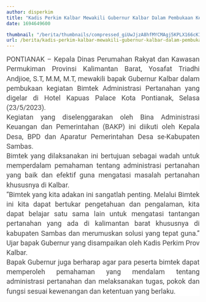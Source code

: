 ```yaml
---
author: disperkim
title: "Kadis Perkim Kalbar Mewakili Gubernur Kalbar Dalam Pembukaan Kegiatan Bimtek Administrasi Pertanahan"
date: 1694649600

thumbnail: "/berita/thumbnails/compressed_giUwJjzA8hfMYCMAgj5KPLX166cK1YIKiCLr6ozx.png"
url: /berita/kadis-perkim-kalbar-mewakili-gubernur-kalbar-dalam-pembukaan-kegiatan-bimtek-administrasi-pertanahan
---
```


<p style="box-sizing: border-box; border: 0px; vertical-align: baseline; margin: 0px; text-size-adjust: none; color: #474747; font-variant-ligatures: common-ligatures; line-height: 1.4; padding: 0px; font-family: Roboto, sans-serif; font-size: 18px; background-color: #ffffff; outline: none !important; text-align: justify;">PONTIANAK &ndash; Kepala Dinas Perumahan Rakyat dan Kawasan Permukiman Provinsi Kalimantan Barat, Yosafat Triadhi Andjioe, S.T, M.M, M.T, mewakili bapak Gubernur Kalbar dalam pembukaan kegiatan Bimtek Administrasi Pertanahan yang digelar di Hotel Kapuas Palace Kota Pontianak, Selasa (23/5/2023).</p>
<p style="box-sizing: border-box; border: 0px; vertical-align: baseline; margin: 0px; text-size-adjust: none; color: #474747; font-variant-ligatures: common-ligatures; line-height: 1.4; padding: 0px; font-family: Roboto, sans-serif; font-size: 18px; background-color: #ffffff; outline: none !important; text-align: justify;">Kegiatan yang diselenggarakan oleh Bina Administrasi Keuangan dan Pemerintahan (BAKP) ini diikuti oleh Kepala Desa, BPD dan Aparatur Pemerintahan Desa se-Kabupaten Sambas.</p>
<p style="box-sizing: border-box; border: 0px; vertical-align: baseline; margin: 0px; text-size-adjust: none; color: #474747; font-variant-ligatures: common-ligatures; line-height: 1.4; padding: 0px; font-family: Roboto, sans-serif; font-size: 18px; background-color: #ffffff; outline: none !important; text-align: justify;">Bimtek yang dilaksanakan ini bertujuan sebagai wadah untuk memperdalam pemahaman tentang administrasi pertanahan yang baik dan efektif guna mengatasi masalah pertanahan khususnya di Kalbar.</p>
<p style="box-sizing: border-box; border: 0px; vertical-align: baseline; margin: 0px; text-size-adjust: none; color: #474747; font-variant-ligatures: common-ligatures; line-height: 1.4; padding: 0px; font-family: Roboto, sans-serif; font-size: 18px; background-color: #ffffff; outline: none !important; text-align: justify;">&ldquo;Bimtek yang kita adakan ini sangatlah penting. Melalui Bimtek ini kita dapat bertukar pengetahuan dan pengalaman, kita dapat belajar satu sama lain untuk mengatasi tantangan pertanahan yang ada di kalimantan barat khususnya di kabupaten Sambas dan merumuskan solusi yang tepat guna.&rdquo; Ujar bapak Gubernur yang disampaikan oleh Kadis Perkim Prov Kalbar.</p>
<p style="box-sizing: border-box; border: 0px; vertical-align: baseline; margin: 0px; text-size-adjust: none; color: #474747; font-variant-ligatures: common-ligatures; line-height: 1.4; padding: 0px; font-family: Roboto, sans-serif; font-size: 18px; background-color: #ffffff; outline: none !important; text-align: justify;">Bapak Gubernur juga berharap agar para peserta bimtek dapat memperoleh pemahaman yang mendalam tentang administrasi pertanahan dan melaksanakan tugas, pokok dan fungsi sesuai kewenangan dan ketentuan yang berlaku.</p>
